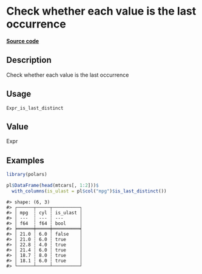 
# Check whether each value is the last occurrence

[**Source code**](https://github.com/pola-rs/r-polars/tree/4c60e4ba5981c539b9639261157303d78f545b69/R/#L)

## Description

Check whether each value is the last occurrence

## Usage

<pre><code class='language-R'>Expr_is_last_distinct
</code></pre>

## Value

Expr

## Examples

``` r
library(polars)

pl$DataFrame(head(mtcars[, 1:2]))$
  with_columns(is_ulast = pl$col("mpg")$is_last_distinct())
```

    #> shape: (6, 3)
    #> ┌──────┬─────┬──────────┐
    #> │ mpg  ┆ cyl ┆ is_ulast │
    #> │ ---  ┆ --- ┆ ---      │
    #> │ f64  ┆ f64 ┆ bool     │
    #> ╞══════╪═════╪══════════╡
    #> │ 21.0 ┆ 6.0 ┆ false    │
    #> │ 21.0 ┆ 6.0 ┆ true     │
    #> │ 22.8 ┆ 4.0 ┆ true     │
    #> │ 21.4 ┆ 6.0 ┆ true     │
    #> │ 18.7 ┆ 8.0 ┆ true     │
    #> │ 18.1 ┆ 6.0 ┆ true     │
    #> └──────┴─────┴──────────┘
